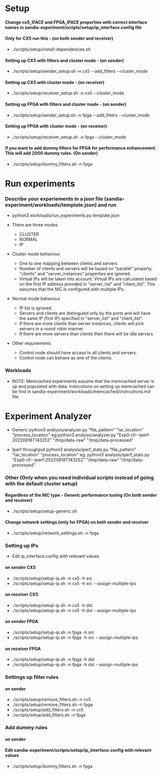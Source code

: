 # Setup

#### Change cx5_IFACE and FPGA_IFACE properties with correct interface names in sandia-experiment/scripts/setup/ip_interface.config file

#### Only for CX5 run this - (on both sender and receiver) 
- ./scripts/setup/install-dependencies.sh

#### Setting up CX5 with filters and cluster mode - (on sender)
- ./scripts/setup/sender_setup.sh -n cx5 --add_filters --cluster_mode

#### Setting up CX5 with cluster mode - (on receiver)
- ./scripts/setup/receiver_setup.sh -n cx5 --cluster_mode

#### Setting up FPGA with filters and cluster mode - (on sender)
- ./scripts/setup/sender_setup.sh -n fpga --add_filters --cluster_mode

#### Setting up FPGA with cluster mode - (on receiver)
- ./scripts/setup/receiver_setup.sh -n fpga --cluster_mode

#### If you want to add dummy filters for FPGA for performance enhancement. This will add 2000 dummy rules. (On sender)
- ./scripts/setup/dummy_filters.sh -n fpga

# Run experiments

### Describe your experiements in a json file (sandia-experiment/workloads/template.json) and run 
- python3 workloads/run_experiments.py template.json

- There are three modes
    - CLUSTER
    - NORMAL
    - IP

- Cluster mode behaviour 
    - One to one mapping between clients and servers
    - Number of clients and servers will be based on "parallel" property. "clients" and "server_instances" properties are ignored.
    - Virtual IPs will be taken into account. Virtual IPs are calculated based on the first IP address provided in "server_list" and "client_list". This assumes that the NIC is configured with multiple IPs. 

- Normal mode bahaviour
    - IP list is ignored. 
    - Servers and clients are distinguied only by the ports and will have the same IP (first IP) specified in "server_list" and "client_list".
    - If there are more clients than server instances, clients will pick servers in a round robin manner
    - If there are more servers than clients then there will be idle servers

- Other requirements
    - Control node should have access to all clients and servers. 
    - Control node can behave as one of the clients. 

### Workloads
- NOTE: Memcached experiments assume that the memcached server is up and populated with data. Instrcutions on setting up memcached can be find in sandia-experiment/workloads/memcached/instrcutions.md file. 

# Experiment Analyzer
- Generic
python3 analysis/analyzer.py "file_pattern" "tar_location" "process_location"
eg:python3 analysis/analyzer.py "Exp0-r0--iperf-20220818T143252" "/tmp/data-raw" "/tmp/data-processed"

- Iperf throughput
python3 analysis/iperf_stats.py "file_pattern" "tar_location" "process_location"
eg: python3 analysis/iperf_stats.py "Exp0-r0--iperf-20220818T143252" "/tmp/data-raw" "/tmp/data-processed"

### Other (Only when you need individual scripts instead of going with the default cluster setup)

#### Regardless of the NIC type - Generic performance tuning (On both sender and receiver)
- ./scripts/setup/setup-generic.sh

#### Change network settings (only for FPGA) on both sender and receiver
- ./scripts/setup/network_settings.sh -n fpga

### Setting up IPs
- Edit ip_interface.config with relevant  values
#### on sender CX5
- ./scripts/setup/setup-ip.sh -n cx5 -h src 
- ./scripts/setup/setup-ip.sh -n cx5 -h src --assign-multiple-ips 
#### on receiver CX5
- ./scripts/setup/setup-ip.sh -n cx5 -h dst
- ./scripts/setup/setup-ip.sh -n cx5 -h dst --assign-multiple-ips
#### on sender FPGA
- ./scripts/setup/setup-ip.sh -n fpga -h src 
- ./scripts/setup/setup-ip.sh -n fpga -h src --assign-multiple-ips 
#### on receiver FPGA
- ./scripts/setup/setup-ip.sh -n fpga -h dst
- ./scripts/setup/setup-ip.sh -n fpga -h dst --assign-multiple-ips

### Settings up filter rules
#### on sender
- ./scripts/setup/remove_filters.sh -n cx5
- ./scripts/setup/remove_filters.sh -n fpga
- ./scripts/setup/add_filters.sh -n cx5
- ./scripts/setup/add_filters.sh -n fpga

### Add dummy rules
#### on sender
#### Edit sandia-experiment/scripts/setup/ip_interface.config with relevant values
- ./scripts/setup/dummy_filters.sh -n fpga








